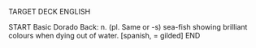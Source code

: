 TARGET DECK
ENGLISH

START
Basic
Dorado
Back: n. (pl. Same or -s) sea-fish showing brilliant colours when dying out of water. [spanish, = gilded]
END
